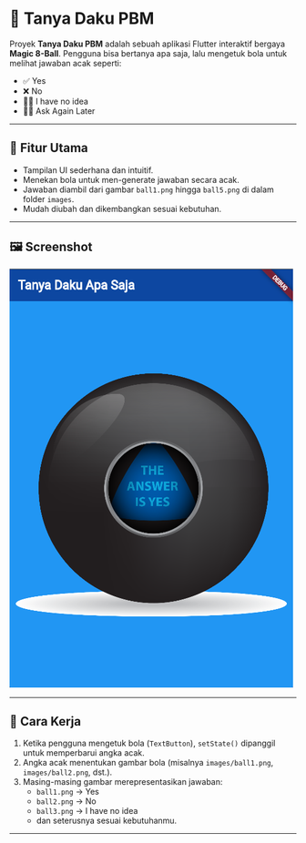# 🎱 Tanya Daku PBM

Proyek **Tanya Daku PBM** adalah sebuah aplikasi Flutter interaktif bergaya **Magic 8-Ball**. Pengguna bisa bertanya apa saja, lalu mengetuk bola untuk melihat jawaban acak seperti:
- ✅ Yes
- ❌ No
- 🤷‍♂️ I have no idea
- 🤷‍♂️ Ask Again Later
---

## 📱 Fitur Utama
- Tampilan UI sederhana dan intuitif.
- Menekan bola untuk men-generate jawaban secara acak.
- Jawaban diambil dari gambar `ball1.png` hingga `ball5.png` di dalam folder `images`.
- Mudah diubah dan dikembangkan sesuai kebutuhan.

---

## 🖼️ Screenshot 
![Demo App](images/screenshot.png)

---

## 🧭 Cara Kerja
1. Ketika pengguna mengetuk bola (`TextButton`), `setState()` dipanggil untuk memperbarui angka acak.
2. Angka acak menentukan gambar bola (misalnya `images/ball1.png`, `images/ball2.png`, dst.).
3. Masing-masing gambar merepresentasikan jawaban:
   - `ball1.png` → Yes
   - `ball2.png` → No
   - `ball3.png` → I have no idea
   - dan seterusnya sesuai kebutuhanmu.

---
